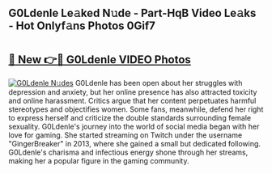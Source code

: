 ## G0Ldenle Le𝚊ked N𝚞de - Part-HqB Video Le𝚊ks - Hot Onlyf𝚊ns Photos 0Gif7

# <h2><a href="http://ac20501.deff.icu/?id=G0Ldenle">🔗 New 👉🔴 G0Ldenle VIDEO Photos</a></h2>

[![G0Ldenle N𝚞des](https://i.imgur.com/rIISA9y.gif)](http://ac20501.deff.icu/?id=G0Ldenle)
G0Ldenle has been open about her struggles with depression and anxiety, but her online presence has also attracted toxicity and online harassment. Critics argue that her content perpetuates harmful stereotypes and objectifies women. Some fans, meanwhile, defend her right to express herself and criticize the double standards surrounding female sexuality. G0Ldenle's journey into the world of social media began with her love for gaming. She started streaming on Twitch under the username "GingerBreaker" in 2013, where she gained a small but dedicated following. G0Ldenle's charisma and infectious energy shone through her streams, making her a popular figure in the gaming community.
